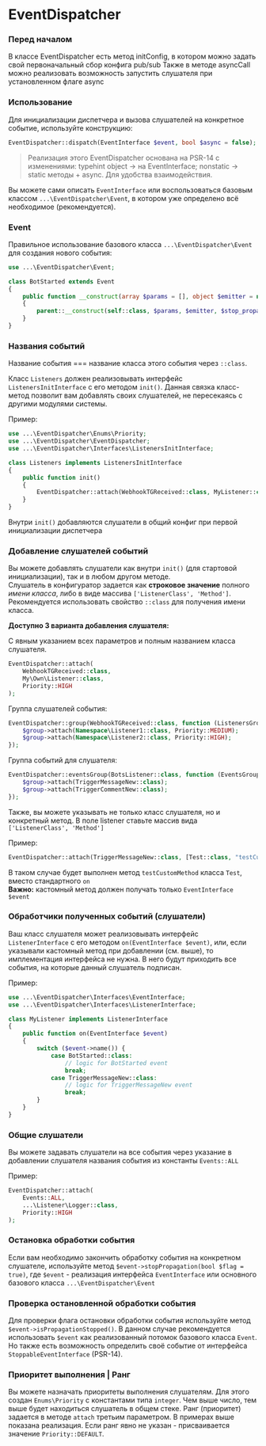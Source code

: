 # EventDispatcher

### Перед началом
В классе EventDispatcher есть метод initConfig, в котором можно задать свой первоначальный сбор конфига pub/sub
Также в методе asyncCall можно реализовать возможность запустить слушателя при установленном флаге async

### Использование
Для инициализации диспетчера и вызова слушателей на конкретное событие, используйте конструкцию:
```php
EventDispatcher::dispatch(EventInterface $event, bool $async = false);
```
>Реализация этого EventDispatcher основана на PSR-14 с изменениями: 
>typehint object -> на EventInterface; nonstatic -> static методы + async. Для удобства взаимодействия.

Вы можете сами описать ```EventInterface``` или воспользоваться базовым классом 
```...\EventDispatcher\Event```, в котором уже определено всё необходимое (рекомендуется).
### Event
Правильное использование базового класса ```...\EventDispatcher\Event``` для создания нового события:
```php
use ...\EventDispatcher\Event;

class BotStarted extends Event
{
    public function __construct(array $params = [], object $emitter = null, bool $stop_propagation = false)
    {
        parent::__construct(self::class, $params, $emitter, $stop_propagation);
    }
}
```

### Названия событий
Название события === название класса этого события через ```::class```.

Класс ```Listeners``` должен реализовывать интерфейс ```ListenersInitInterface``` с его методом ```init()```. 
Данная связка класс-метод позволит вам добавлять своих слушателей, не пересекаясь с другими модулями системы.

Пример:
```php
use ...\EventDispatcher\Enums\Priority;
use ...\EventDispatcher\EventDispatcher;
use ...\EventDispatcher\Interfaces\ListenersInitInterface;

class Listeners implements ListenersInitInterface
{
    public function init()
    {
        EventDispatcher::attach(WebhookTGReceived::class, MyListener::class, Priority::HIGH);
    }
}
```
Внутри ```init()``` добавляются слушатели в общий конфиг при первой инициализации диспетчера
### Добавление слушателей событий
Вы можете добавлять слушатели как внутри ```init()``` (для стартовой инициализации), так и в любом другом методе.  
Слушатель в конфигуратор задается как **строковое значение** полного *имени класса*, 
либо в виде массива ```['ListenerClass', 'Method']```.  
Рекомендуется использовать свойство ```::class``` для получения имени класса. 

**Доступно 3 варианта добавления слушателя:**

С явным указанием всех параметров и полным названием класса слушателя. 
```php
EventDispatcher::attach(
    WebhookTGReceived::class, 
    My\Own\Listener::class, 
    Priority::HIGH
);
```
Группа слушателей события:
```php
EventDispatcher::group(WebhookTGReceived::class, function (ListenersGroup $group) {
    $group->attach(Namespace\Listener1::class, Priority::MEDIUM);
    $group->attach(Namespace\Listener2::class, Priority::HIGH);
});
```

Группа событий для слушателя:
```php
EventDispatcher::eventsGroup(BotsListener::class, function (EventsGroup $group) {
    $group->attach(TriggerMessageNew::class);
    $group->attach(TriggerCommentNew::class);
});
```

Также, вы можете указывать не только класс слушателя, но и конкретный метод. В поле listener ставьте массив вида ```['ListenerClass', 'Method']```  

Пример:
```php
EventDispatcher::attach(TriggerMessageNew::class, [Test::class, "testCustomMethod"]);
```
В таком случае будет выполнен метод ```testCustomMethod``` класса ```Test```, вместо стандартного ```on```  
**Важно:** кастомный метод должен получать только ```EventInterface $event```

### Обработчики полученных событий (слушатели)
Ваш класс слушателя может реализовывать интерфейс ```ListenerInterface``` с его методом ```on(EventInterface $event)```, или, если указывали кастомный метод при добавлении (см. выше), то имплементация интерфейса не нужна. В него будут приходить все события, на которые данный слушатель подписан.  

Пример:
```php
use ...\EventDispatcher\Interfaces\EventInterface;
use ...\EventDispatcher\Interfaces\ListenerInterface;

class MyListener implements ListenerInterface
{
    public function on(EventInterface $event)
    {
        switch ($event->name()) {
            case BotStarted::class:
                // logic for BotStarted event
                break;
            case TriggerMessageNew::class:
                // logic for TriggerMessageNew event
                break;
        }
    }
}
```
### Общие слушатели
Вы можете задавать слушатели на все события через указание в добавлении слушателя названия события из константы ```Events::ALL```  

Пример:
```php
EventDispatcher::attach(
    Events::ALL, 
    ...\Listener\Logger::class, 
    Priority::HIGH
);
```
### Остановка обработки события
Если вам необходимо закончить обработку события на конкретном слушателе, используйте метод ```$event->stopPropagation(bool $flag = true)```, где ```$event``` - реализация интерфейса ```EventInterface``` или основного базового класса ```...\EventDispatcher\Event```
### Проверка остановленной обработки события
Для проверки флага остановки обработки события используйте метод ```$event->isPropagationStopped()```. В данном случае рекомендуется использовать ```$event``` как реализованный потомок базового класса ```Event```. Но также есть возможность определить своё событие от интерфейса ```StoppableEventInterface``` (PSR-14).
### Приоритет выполнения | Ранг
Вы можете назначать приоритеты выполнения слушателям. Для этого создан ```Enums\Priority``` с константами типа ```integer```. Чем выше число, тем выше будет находиться слушатель в общем стеке. Ранг (приоритет) задается в методе ```attach``` третьим параметром. В примерах выше показана реализация. Если ранг явно не указан - присваивается значение ```Priority::DEFAULT```.